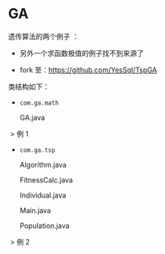 # GA
遗传算法的两个例子 ：

- 另外一个求函数极值的例子找不到来源了

- fork 至：https://github.com/YesSql/TspGA


类结构如下：

- `com.ga.math`
  
  GA.java
  
  > 例 1

- `com.ga.tsp`
  
  Algorithm.java
  
  FitnessCalc.java
  
  Individual.java
  
  Main.java
  
  Population.java
  
  > 例 2
